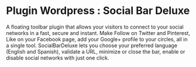 Plugin Wordpress : Social Bar Deluxe
=====================================

A floating toolbar plugin that allows your visitors to connect to your social networks in a fast, secure and instant. Make Follow on Twitter and Pinterest, Like on your Facebook page, add your Google+ profile to your circles, all in a single tool. SocialBarDeluxe lets you choose your preferred language (English and Spanish), validate a URL, minimize or close the bar, enable or disable social networks with just one click.
